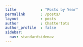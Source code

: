 ```yaml
---
title           : "Posts by Year"
permalink       : /posts/
layout          : posts
author          : Chattertots
author_profile  : false
sidebar:
  nav: standardsidenav
---
```

